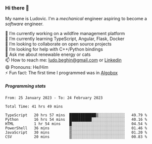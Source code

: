 ### Hi there 👋

My name is Ludovic. I'm a *mechanical* engineer aspiring to become a *software* engineer.

 🔭 I’m currently working on a wildfire management platform<br/>
 🌱 I’m currently learning TypeScript, Angular, Flask, Docker<br/>
 👯 I’m looking to collaborate on open source projects<br/>
 🤔 I’m looking for help with C++/Python bindings<br/>
 💬 Ask me about renewable energy or cats<br/>
 📫 How to reach me: ludo.beghin@gmail.com or [Linkedin](https://www.linkedin.com/in/ludovic-beghin/)<br/>
 😄 Pronouns: He/Him<br/>
 ⚡ Fun fact: The first time I programmed was in [Algobox](https://fr.wikipedia.org/wiki/Algobox)<br/>

##### Programming stats
<!--START_SECTION:waka-->

```text
From: 25 January 2023 - To: 24 February 2023

Total Time: 41 hrs 49 mins

TypeScript   20 hrs 57 mins  ████████████▒░░░░░░░░░░░░   49.79 %
Python       16 hrs 54 mins  ██████████░░░░░░░░░░░░░░░   40.16 %
HTML         1 hr 54 mins    █░░░░░░░░░░░░░░░░░░░░░░░░   04.54 %
PowerShell   36 mins         ▒░░░░░░░░░░░░░░░░░░░░░░░░   01.46 %
JavaScript   30 mins         ▒░░░░░░░░░░░░░░░░░░░░░░░░   01.20 %
CSV          20 mins         ▒░░░░░░░░░░░░░░░░░░░░░░░░   00.83 %
```

<!--END_SECTION:waka-->
